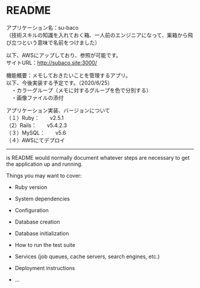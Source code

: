 # README
アプリケーション名：su-baco <br />
（技術スキルの知識を入れておく箱、一人前のエンジニアになって、巣箱から飛び立つという意味で名前をつけました）

以下、AWSにアップしており、参照が可能です。 <br />
サイトURL：http://subaco.site:3000/  <br />

機能概要：メモしておきたいことを管理するアプリ。 <br />
以下、今後実装する予定です。（2020/6/25） <br />
　・カラーグループ（メモに対するグループを色で分別する） <br />
　・画像ファイルの添付 <br />

アプリケーション実装、バージョンについて <br />
（１）Ruby：　　v2.5.1  <br />
（2）Rails：　　v5.4.2.3 <br />
（３）MySQL：　　v5.6 <br />
（４）AWSにてデプロイ <br />


----------------------------

is README would normally document whatever steps are necessary to get the
application up and running.

Things you may want to cover:

* Ruby version

* System dependencies

* Configuration

* Database creation

* Database initialization

* How to run the test suite

* Services (job queues, cache servers, search engines, etc.)

* Deployment instructions

* ...
